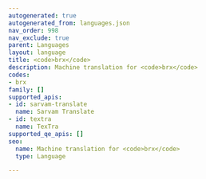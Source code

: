 ```yaml
---
autogenerated: true
autogenerated_from: languages.json
nav_order: 998
nav_exclude: true
parent: Languages
layout: language
title: <code>brx</code>
description: Machine translation for <code>brx</code>
codes:
- brx
family: []
supported_apis:
- id: sarvam-translate
  name: Sarvam Translate
- id: textra
  name: TexTra
supported_qe_apis: []
seo:
  name: Machine translation for <code>brx</code>
  type: Language

---
```


